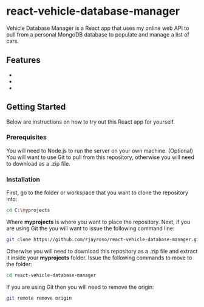 # react-vehicle-database-manager
Vehicle Database Manager is a React app that uses my online web API to pull from a personal MongoDB database to populate and manage a list of cars.
## Features
-
-
-
## Getting Started
Below are instructions on how to try out this React app for yourself.
### Prerequisites
You will need to Node.js to run the server on your own machine. 
(Optional) You will want to use Git to pull from this repository, otherwise you will need to download as a .zip file.
### Installation
First, go to the folder or workspace that you want to clone the repository into:
```bash
cd C:\myprojects
```
Where **myprojects** is where you want to place the repository. 
Next, if you are using Git the you will want to issue the following command line:
```bash
git clone https://github.com/rjayroso/react-vehicle-database-manager.git
```
Otherwise you will need to download this repository as a .zip file and extract it inside your **myprojects** folder.
Issue the following commands to move to the folder:
```bash
cd react-vehicle-database-manager
```
If you are using Git then you will need to remove the origin:
```bash
git remote remove origin 
```
